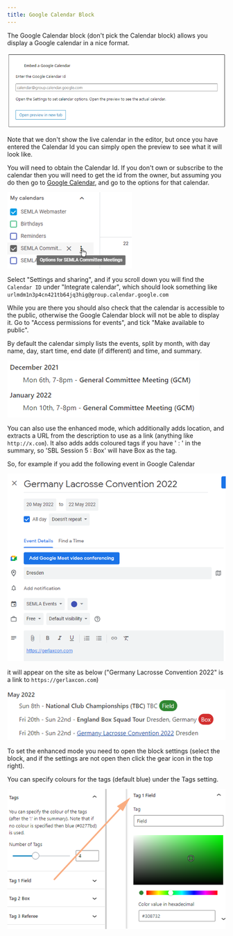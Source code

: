 ```yaml
---
title: Google Calendar Block
---
```


The Google Calendar block (don't pick the Calendar block) allows you display a Google calendar in a nice format.

![Calendar block](assets/img/cal.png)

Note that we don't show the live calendar in the editor, but once you have entered the Calendar Id you can simply open the preview to see what it will look like.

You will need to obtain the Calendar Id. If you don't own or subscribe to the calendar then you will need to get the id from the owner, but assuming you do then go to [Google Calendar](https://calendar.google.com/), and go to the options for that calendar.

![Google Calendar options](assets/img/google-cal-options.png)

Select "Settings and sharing", and if you scroll down you will find the `Calendar ID` under "Integrate calendar", which should look something like `urlmdm1n3p4cn421tb64jq3hig@group.calendar.google.com`

While you are there you should also check that the calendar is accessible to the public, otherwise the Google Calendar block will not be able to display it. Go to "Access permissions for events", and tick "Make available to public".

By default the calendar simply lists the events, split by month, with day name, day, start time, end date (if different) and time, and summary.

![Basic Calendar](assets/img/cal-basic.png)

You can also use the enhanced mode, which additionally adds location, and extracts a URL from the description to use as a link (anything like `http://x.com`). It also adds adds coloured tags if you have ' : ' in the summary, so 'SBL Session 5 : Box' will have Box as the tag.

So, for example if you add the following event in Google Calendar

![Google Calendar event](assets/img/cal-google-event.png)

it will appear on the site as below ("Germany Lacrosse Convention 2022" is a link to `https://gerlaxcon.com`)

![Enhanced Calendar](assets/img/cal-enhanced.png)

To set the enhanced mode you need to open the block settings (select the block, and if the settings are not open then click the gear icon in the top right).

You can specify colours for the tags (default blue) under the Tags setting.

![Enhanced Calendar settings](assets/img/cal-enhanced-settings.png)
